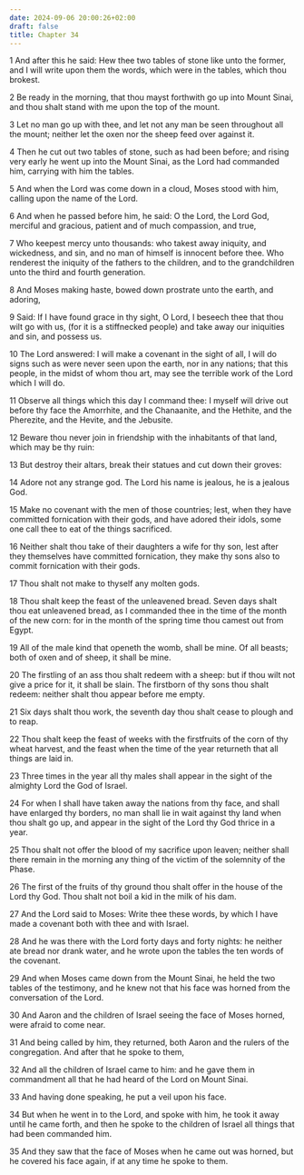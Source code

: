 ```yaml
---
date: 2024-09-06 20:00:26+02:00
draft: false
title: Chapter 34
---
```




1 And after this he said: Hew thee two tables of stone like unto the former, and I will write upon them the words, which were in the tables, which thou brokest.

2 Be ready in the morning, that thou mayst forthwith go up into Mount Sinai, and thou shalt stand with me upon the top of the mount.

3 Let no man go up with thee, and let not any man be seen throughout all the mount; neither let the oxen nor the sheep feed over against it.

4 Then he cut out two tables of stone, such as had been before; and rising very early he went up into the Mount Sinai, as the Lord had commanded him, carrying with him the tables.

5 And when the Lord was come down in a cloud, Moses stood with him, calling upon the name of the Lord.

6 And when he passed before him, he said: O the Lord, the Lord God, merciful and gracious, patient and of much compassion, and true,

7 Who keepest mercy unto thousands: who takest away iniquity, and wickedness, and sin, and no man of himself is innocent before thee. Who renderest the iniquity of the fathers to the children, and to the grandchildren unto the third and fourth generation.

8 And Moses making haste, bowed down prostrate unto the earth, and adoring,

9 Said: If I have found grace in thy sight, O Lord, I beseech thee that thou wilt go with us, (for it is a stiffnecked people) and take away our iniquities and sin, and possess us.

10 The Lord answered: I will make a covenant in the sight of all, I will do signs such as were never seen upon the earth, nor in any nations; that this people, in the midst of whom thou art, may see the terrible work of the Lord which I will do.

11 Observe all things which this day I command thee: I myself will drive out before thy face the Amorrhite, and the Chanaanite, and the Hethite, and the Pherezite, and the Hevite, and the Jebusite.

12 Beware thou never join in friendship with the inhabitants of that land, which may be thy ruin:

13 But destroy their altars, break their statues and cut down their groves:

14 Adore not any strange god. The Lord his name is jealous, he is a jealous God.

15 Make no covenant with the men of those countries; lest, when they have committed fornication with their gods, and have adored their idols, some one call thee to eat of the things sacrificed.

16 Neither shalt thou take of their daughters a wife for thy son, lest after they themselves have committed fornication, they make thy sons also to commit fornication with their gods.

17 Thou shalt not make to thyself any molten gods.

18 Thou shalt keep the feast of the unleavened bread. Seven days shalt thou eat unleavened bread, as I commanded thee in the time of the month of the new corn: for in the month of the spring time thou camest out from Egypt.

19 All of the male kind that openeth the womb, shall be mine. Of all beasts; both of oxen and of sheep, it shall be mine.

20 The firstling of an ass thou shalt redeem with a sheep: but if thou wilt not give a price for it, it shall be slain. The firstborn of thy sons thou shalt redeem: neither shalt thou appear before me empty.

21 Six days shalt thou work, the seventh day thou shalt cease to plough and to reap.

22 Thou shalt keep the feast of weeks with the firstfruits of the corn of thy wheat harvest, and the feast when the time of the year returneth that all things are laid in.

23 Three times in the year all thy males shall appear in the sight of the almighty Lord the God of Israel.

24 For when I shall have taken away the nations from thy face, and shall have enlarged thy borders, no man shall lie in wait against thy land when thou shalt go up, and appear in the sight of the Lord thy God thrice in a year.

25 Thou shalt not offer the blood of my sacrifice upon leaven; neither shall there remain in the morning any thing of the victim of the solemnity of the Phase.

26 The first of the fruits of thy ground thou shalt offer in the house of the Lord thy God. Thou shalt not boil a kid in the milk of his dam.

27 And the Lord said to Moses: Write thee these words, by which I have made a covenant both with thee and with Israel.

28 And he was there with the Lord forty days and forty nights: he neither ate bread nor drank water, and he wrote upon the tables the ten words of the covenant.

29 And when Moses came down from the Mount Sinai, he held the two tables of the testimony, and he knew not that his face was horned from the conversation of the Lord.

30 And Aaron and the children of Israel seeing the face of Moses horned, were afraid to come near.

31 And being called by him, they returned, both Aaron and the rulers of the congregation. And after that he spoke to them,

32 And all the children of Israel came to him: and he gave them in commandment all that he had heard of the Lord on Mount Sinai.

33 And having done speaking, he put a veil upon his face.

34 But when he went in to the Lord, and spoke with him, he took it away until he came forth, and then he spoke to the children of Israel all things that had been commanded him.

35 And they saw that the face of Moses when he came out was horned, but he covered his face again, if at any time he spoke to them.

